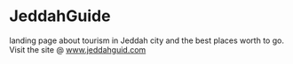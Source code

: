 # JeddahGuide
landing page about tourism in Jeddah city and the best places worth to go.
Visit the site @ www.jeddahguid.com
